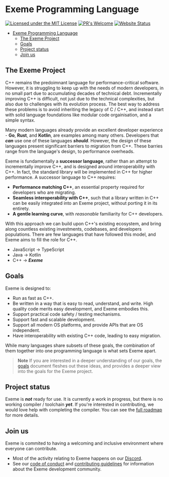 # Exeme Programming Language

[![Licensed under the MIT License](https://img.shields.io/badge/License-MIT-blue.svg)](https://github.com/skifli/exeme/blob/master/LICENSE)
[![PR's Welcome](https://img.shields.io/badge/PRs%20-welcome-brightgreen.svg)](https://github.com/skifli/exeme/pulls)
[![Website Status](https://img.shields.io/website?down_message=offline&up_message=online&url=https%3A%2F%2Fskifli.github.io%2Fexeme)](https://skifli.github.io/exeme)

- [Exeme Programming Language](#exeme-programming-language)
  - [The Exeme Project](#the-exeme-project)
  - [Goals](#goals)
  - [Project status](#project-status)
  - [Join us](#join-us)


## The Exeme Project

C++ remains the predoimnant language for performance-critical software. However, it is struggling to keep up with the needs of modern developers, in no small part due to accumulating decades of technical debt. Incrementally improving C++ is difficult, not just due to the technical complexities, but also due to challenges with its evolution process. The best way to address these problems is to avoid inheriting the legacy of C / C++, and instead start with solid language foundations like modular code orgainisation, and a simple syntax.

Many modern languages already provide an excellent developer experience - **Go**, **Rust**, and **Kotlin**, are examples among many others. Developers that ***can*** use one of these languages ***should***. However, the design of these languages present significant barriers to migration from C++. These barries range from the language's design, to performance overheads.

Exeme is fundamentally a **successor language**, rather than an attempt to incrementally improve C++, and is designed around interoperability with C++. In fact, the standard library will be implemented in C++ for higher performance. A successor language to C++ requires:

* **Performance matching C++**, an essential property required for developers who are migrating.
* **Seamless interoperability with C++**, such that a library written in C++ can be easily integrated into an Exeme project, without porting it in its entirety.
* **A gentle learning curve**, with *reasonable* familiarity for C++ developers.

With this approach we can build upon C++'s existing ecosystem, and bring along countless existing investments, codebases, and developers populations. There are few languages that have followed this model, and Exeme aims to fill the role for C++.

* JavaScript -> TypeScript
* Java -> Kotlin
* C++ -> ***Exeme***

## Goals

Exeme is designed to:

* Run as fast as C++.
* Be written in a way that is easy to read, understand, and write. High quality code merits easy development, and Exeme embodies this.
* Support practical code safety / testing mechanisms.
* Support fast and scalable development.
* Support all modern OS platforms, and provide APIs that are OS independent.
* Have interoperability with existing C++ code, leading to easy migration.

While many languages share subsets of these goals, the combination of them together into one programming language is what sets Exeme apart.

> **Note** If you are interested in a deeper understanding of our goals, the [goals](docs/project/goals.md) document fleshes out these ideas, and provides a deeper view into the goals for the Exeme project.

## Project status

Exeme is ***not*** ready for use. It is currently a work in progress, but there is no working compiler / toolchain ***yet***. If you're interested in contributing, we would love help with completing the compiler. You can see the [full roadmap](/docs/project/roadmap.md) for more details.

## Join us

Exeme is commited to having a welcoming and inclusive environment where everyone can contribute.

* Most of the activity relating to Exeme happens on our [Discord](https://discord.gg/9SCfXMZKSf).
* See our [code of conduct](CODE_OF_CONDUCT.md) and [contributing guidelines](CONTRIBUTING.md) for information about the Exeme development community.